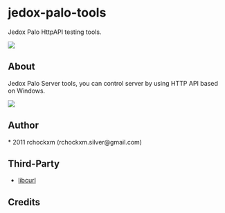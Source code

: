 jedox-palo-tools
================

Jedox Palo HttpAPI testing tools.

<img src="https://img.shields.io/dub/l/vibe-d.svg" />

<h2><a name="about" class="anchor" href="#about"><span class="mini-icon mini-icon-link"></span></a>About</h2>

Jedox Palo Server tools, you can control server by using HTTP API based on Windows. 

<img src="http://i.imgur.com/qz2uacI.png" />

<h2><a name="author" class="anchor" href="#author"><span class="mini-icon mini-icon-link"></span></a>Author</h2>
* 2011 rchockxm (rchockxm.silver@gmail.com)

<h2><a name="third-party" class="anchor" href="#third-party"><span class="mini-icon mini-icon-link"></span></a>Third-Party</h2>

* [libcurl](http://curl.haxx.se/libcurl/)

<h2><a name="credits" class="anchor" href="#credits"><span class="mini-icon mini-icon-link"></span></a>Credits</h2>
